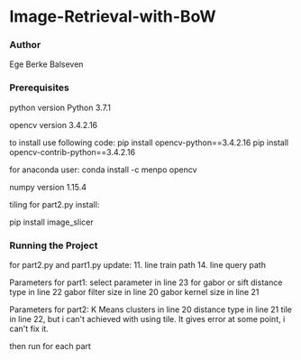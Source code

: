 # Image-Retrieval-with-BoW

### Author

Ege Berke Balseven 

### Prerequisites

python version Python 3.7.1

opencv version 3.4.2.16

to install use following code:
pip install opencv-python==3.4.2.16
pip install opencv-contrib-python==3.4.2.16

for anaconda user:
conda install -c menpo opencv

numpy version 1.15.4

tiling for part2.py install:

pip install image_slicer

### Running the Project

for part2.py and part1.py update:
11. line train path
14. line query path

Parameters for part1:
select parameter in line 23 for gabor or sift
distance type in line 22 
gabor filter size in line 20
gabor kernel size in line 21 

Parameters for part2:
K Means clusters in line 20 
distance type in line 21 
tile in line 22, but i can't achieved with using tile. 
It gives error at some point, i can't fix it. 

then run for each part

